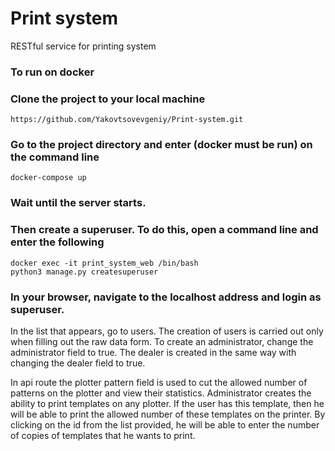 # Print system
RESTful service for printing system

### To run on docker

### Clone the project to your local machine
``` 
https://github.com/Yakovtsovevgeniy/Print-system.git
``` 

### Go to the project directory and enter (docker must be run) on the command line
```
docker-compose up
```

### Wait until the server starts.
### Then create a superuser. To do this, open a command line and enter the following
```
docker exec -it print_system_web /bin/bash
python3 manage.py createsuperuser
```
### In your browser, navigate to the localhost address and login as superuser.
In the list that appears, go to users.
The creation of users is carried out only when filling out the raw data form.
To create an administrator, change the administrator field to true. The dealer is created in the same way with changing the dealer field to true.

In api route the plotter pattern field is used to cut the allowed number of patterns on the plotter and view their statistics.
Administrator creates the ability to print templates on any plotter.
If the user has this template, then he will be able to print the allowed number of these templates on the printer.
By clicking on the id from the list provided, he will be able to enter the number of copies of templates that he wants to print.

